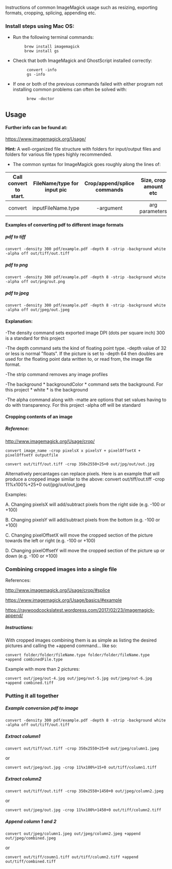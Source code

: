 Instructions of common ImageMagick usage such as resizing, exporting formats, cropping, splicing, appending etc. 

### Install steps using Mac OS:


 * Run the following terminal commands:

			brew install imagemagick
			brew install gs
* Check that both ImageMagick and GhostScript installed correctly:
	
			convert -info
 			gs -info

* If one or both of the previous commands failed with either program not installing common  	 problems can often be solved with:
		
			brew -doctor

  
## Usage

#### Further info can be found at:

<https://www.imagemagick.org/Usage/>

**Hint:** A well-organized file structure with folders for input/output files and folders for various file types highly recommended.

* The common syntax for ImageMagick goes roughly along the lines of:

| Call convert to start. | FileName/type for input pic   | Crop/append/splice commands   | Size, crop amount etc  | Output file name/type  |
|:----------------------:|:-----------------------------:| :----------------------------:| :---------------------:| :---------------------:|
| convert                | inputFileName.type            | -argument                     | arg parameters         | outputFile.type        |


#### Examples of converting pdf to different image formats

##### pdf to tiff

`convert -density 300 pdf/example.pdf -depth 8 -strip -background white -alpha off out/tiff/out.tiff`

##### pdf to png

`convert -density 300 pdf/example.pdf -depth 8 -strip -background white -alpha off out/png/out.png`

##### pdf to jpeg

`convert -density 300 pdf/example.pdf -depth 8 -strip -background white -alpha off out/jpeg/out.jpeg`

#### Explanation:
-The density command sets exported image DPI (dots per square inch) 300 is a standard for this project

-The depth command sets the kind of floating point type. -depth value of 32 or less is normal "floats". If the picture is set to -depth 64 then doubles are used for the floating point data written to, or read from, the image file format.

-The strip command removes any image profiles

-The background * backgroundColor * command sets the background. For this project * white * is the background

-The alpha command along with -matte are options that set values having to do with transparency. For this project -alpha off will be standard

#### Cropping contents of an image

##### Reference:

<http://www.imagemagick.org/Usage/crop/>

`convert image_name -crop pixelsX x pixelsY + pixelOffsetX + pixelOffsetY outputfile`

`convert out/tiff/out.tiff -crop 350x2550+25+0 out/jpg/out/out.jpg`

Alternatively percantages can replace pixels. Here is an example that will produce a cropped image similar to the above:
convert out/tiff/out.tiff -crop 11%x100%+25+0 out/jpg/out/out,jpeg

Examples:

A. Changing pixelsX will add/subtract pixels from the right side (e.g. -100 or +100)

B. Changing pixelsY will add/subtract pixels from the bottom (e.g. -100 or +100)

C. Changing pixelOffsetX will move the cropped section of the picture towards the left or right (e.g. -100 or +100)

D. Changing pixelOffsetY will move the cropped section of the picture up or down (e.g. -100 or +100)


### Combining cropped images into a single file
References:

<http://www.imagemagick.org/Usage/crop/#splice>

<https://www.imagemagick.org/Usage/basics/#example>

<https://raywoodcockslatest.wordpress.com/2017/02/23/imagemagick-append/>

##### Instructions: 

With cropped images combining them is as simple as listing the desired pictures and calling the +append command... like so:

`convert folder/folder/fileName.type folder/folder/fileName.type +append combinedFile.type`

Example with more than 2 pictures:

`convert out/jpeg/out-4.jpg out/jpeg/out-5.jpg out/jpeg/out-6.jpg +append combined.tiff`

### Putting it all together

##### Example conversion pdf to image

`convert -density 300 pdf/example.pdf -depth 8 -strip -background white -alpha off out/tiff/out.tiff`

##### Extract column1

`convert out/tiff/out.tiff -crop 350x2550+25+0 out/jpeg/column1.jpeg`

or

`convert out/jpeg/out.jpg -crop 11%x100%+15+0 out/tiff/column1.tiff`

##### Extract column2

`convert out/tiff/out.tiff -crop 350x2550+1450+0 out/jpeg/column2.jpeg`

or

`convert out/jpeg/out.jpg -crop 11%x100%+1450+0 out/tiff/column2.tiff`

##### Append column 1 and 2

`convert out/jpeg/column1.jpeg out/jpeg/column2.jpeg +append out/jpeg/combined.jpeg`

or

`convert out/tiff/coumn1.tiff out/tiff/column2.tiff +append out/tiff/combined.tiff`
